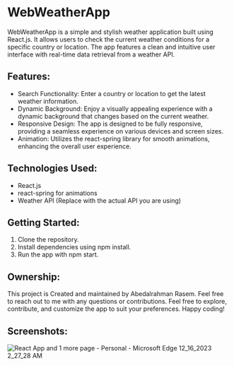 # **WebWeatherApp**

WebWeatherApp is a simple and stylish weather application built using React.js. It allows users to check the current weather conditions for a specific country or location. The app features a clean and intuitive user interface with real-time data retrieval from a weather API.

## ****Features**:**
* Search Functionality: Enter a country or location to get the latest weather information.
* Dynamic Background: Enjoy a visually appealing experience with a dynamic background that changes based on the current weather.
* Responsive Design: The app is designed to be fully responsive, providing a seamless experience on various devices and screen sizes.
* Animation: Utilizes the react-spring library for smooth animations, enhancing the overall user experience.

## **Technologies Used:**
* React.js
* react-spring for animations
* Weather API (Replace with the actual API you are using)

## **Getting Started:**
1. Clone the repository.
1. Install dependencies using npm install.
1. Run the app with npm start.

## **Ownership:**
This project is Created and maintained by Abedalrahman Rasem. Feel free to reach out to me with any questions or contributions.
Feel free to explore, contribute, and customize the app to suit your preferences. Happy coding!

## **Screenshots:**
![React App and 1 more page - Personal - Microsoft​ Edge 12_16_2023 2_27_28 AM](https://github.com/alonbe44/wheatherappWeb/assets/47899207/93c9269d-b657-4120-bf7a-3517bada2b02)



